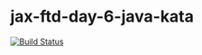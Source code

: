 jax-ftd-day-6-java-kata
===
[![Build Status](https://travis-ci.org/AldenSharp/jax-ftd-day-4-java-assignment-2.svg?branch=AldenSharp)](https://travis-ci.org/AldenSharp/jax-ftd-day-4-java-assignment-2)
